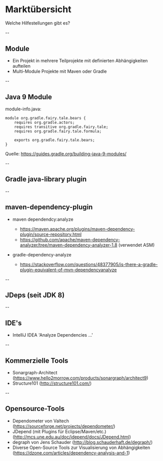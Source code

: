 ## &nbsp;

# Marktübersicht

Welche Hilfestellungen gibt es?

--

## Module

- Ein Projekt in mehrere Teilprojekte mit definierten Abhängigkeiten aufteilen
- Multi-Module Projekte mit Maven oder Gradle
 

--

## Java 9 Module

module-info.java:

    module org.gradle.fairy.tale.bears {
        requires org.gradle.actors;
        requires transitive org.gradle.fairy.tale;
        requires org.gradle.fairy.tale.formula;
    
        exports org.gradle.fairy.tale.bears;
    }

Quelle: https://guides.gradle.org/building-java-9-modules/

--

## Gradle java-library plugin

--

## maven-dependency-plugin

- maven dependendcy:analyze
  - https://maven.apache.org/plugins/maven-dependency-plugin/source-repository.html
  - https://github.com/apache/maven-dependency-analyzer/tree/maven-dependency-analyzer-1.8 (verwendet ASM)

- gradle-dependency-analyze
  - https://stackoverflow.com/questions/48377905/is-there-a-gradle-plugin-equivalent-of-mvn-dependencyanalyze 

--

## JDeps (seit JDK 8)


--

## IDE's

- IntelliJ IDEA 'Analyze Dependencies ...'
 
--

## Kommerzielle Tools

- Sonargraph-Architect (https://www.hello2morrow.com/products/sonargraph/architect9)
- Structure101 (http://structure101.com/)

--

## Opensource-Tools

- Dependometer von Valtech (https://sourceforge.net/projects/dependometer/)
- JDepend (mit Plugins für Eclipse/Maven/etc.) (http://mcs.une.edu.au/doc/jdepend/docs/JDepend.html)
- degraph von Jens Schauder (http://blog.schauderhaft.de/degraph/)
- Diverse Open-Source Tools zur Visualisierung von Abhängigkeiten (https://dzone.com/articles/dependency-analysis-and-1)
